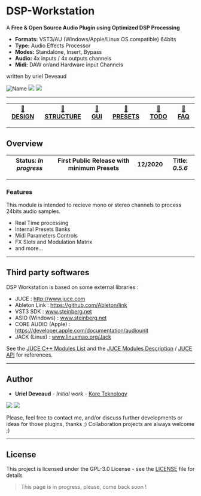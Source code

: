 # DSP-Workstation
 A **Free & Open Source Audio Plugin using Optimized DSP Processing**
 
 * **Formats:** VST3/AU (Windows/Apple/Linux OS compatible) 64bits
 * **Type:** Audio Effects Processor
 * **Modes:** Standalone, Insert, Bypass
 * **Audio:** 4x inputs / 4x outputs channels
 * **Midi:** DAW or/and Hardware input Channels
 
 written by uriel Deveaud

<img src="https://img.shields.io/badge/DSP Workstation-VST/AU-orange.svg" alt="Name" /> <img src="https://img.shields.io/badge/C++-14-green.svg" /> <img src="https://img.shields.io/badge/Audio-Programming-blue.svg" />

---

| [:blue_book: DESIGN](Documentation/Plugin-Design.md) | [:orange_book: STRUCTURE](Documentation/Plugin-Structure.md) | [:green_book: GUI](Documentation/Plugin-Gui.md) | [:ledger: PRESETS](Documentation/Plugin-Presets.md) | [:pushpin: TODO](TODO.md) | [:book: FAQ](Documentation/Plugin-Faq.md) |
| --- | --- | --- | --- | --- | --- |

---

## Overview 

| **Status:** *In progress* | First Public Release with minimum Presets | 12/2020 | **Title:** *0.5.6* |
| --- | --- | --- | --- |

---

### Features
This module is intended to recieve mono or stereo channels to process 24bits audio samples.
* Real Time processing
* Internal Presets Banks
* Midi Parameters Controls
* FX Slots and Modulation Matrix
* and more...

---

## Third party softwares

DSP Workstation is based on some external libraries :
 * JUCE : http://www.juce.com
 * Ableton Link : https://github.com/Ableton/link
 * VST3 SDK : www.steinberg.net
 * ASIO (Windows) : www.steinberg.net
 * CORE AUDIO (Apple) : https://developer.apple.com/documentation/audiounit
 * JACK (Linux) : www.linuxmao.org/Jack

See the [JUCE C++ Modules List](https://github.com/juce-framework/JUCE/tree/master/modules) and the  [JUCE Modules Description](https://docs.juce.com/master/modules.html) / [JUCE API](https://docs.juce.com/master/index.html) for references.

---

## Author

* **Uriel Deveaud** - *Initial work* - [Kore Teknology](https://github.com/KoreTeknology)

<img src="https://img.shields.io/badge/Kore-Teknology-9cf.svg" /> <img src="https://img.shields.io/badge/Qaudraphonics-Audio-red.svg" />

Please, feel free to contact me, and/or discuss further developments or ideas for those plugins, thanks ;)
Collaboration projects are always welcome ;)

---

## License

This project is licensed under the GPL-3.0 License - see the [LICENSE](LICENSE) file for details


> This page is in progress, please, come back soon !

